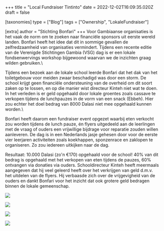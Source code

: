 +++
title = "Local Fundraiser Tintinto"
date = 2022-12-02T16:09:35.020Z
draft = false

[taxonomies]
type = ["Blog"]
tags = ["Ownership", "LokaleFundraiser"]

[extra]
author = "Stichting Bonfari"
+++
Voor Gambiaanse organisaties is het vaak de norm om te zoeken naar financiële sponsors uit eerste wereld landen. Bonfari heeft het idee dat dit in sommige gevallen de zelfredzaamheid van organisaties vermindert. Tijdens een recente editie van de Verenigde Stichtingen Gambia (VSG) dag is er een lokale fondsenwervings workshop bijgewoond waarvan we de inzichten graag wilden gebruiken.<!-- more -->\

Tijdens een bezoek aan de lokale school leerde Bonfari dat het dak van het toiletgebouw voor meiden zwaar beschadigd was door een storm. De school krijgt geen financiële ondersteuning van de overheid om dit soort zaken op te lossen, en op die manier wist directeur Kinteh niet wat te doen. In het verleden is er geld opgehaald door lokale groentes zoals cassave te verkopen tijdens de lunchpauzes in de vorm van een snack (Ebbeh). Hier zou echter het doel bedrag van 8000 Dalasi niet mee opgehaald kunnen worden.\

Bonfari heeft daarom een fundraiser event opgezet waarbij eten verkocht zou worden tijdens de lunch pauze, én flyers uitgedeeld aan de leerlingen met de vraag of ouders een vrijwillige bijdrage voor reparatie zouden willen aanleveren. De dag is in een Nederlands jasje gehesen door voor de eerste vier leerjaren activiteiten zoals koekhappen, sponzenrace en zaklopen te organiseren. Zo zou iedereen uitkijken naar de dag.

Resultaat: 10.000 Dalasi (zo'n €170) opgehaald voor de school! 40% van dit bedrag is opgehaald met het verkopen van eten tijdens de pauzes, 60% ontvangen via donaties via ouders. Schooldirecteur Kinteh heeft meermaals aangegeven dat hij veel geleerd heeft over het verkrijgen van geld d.m.v. het uitdelen van de flyers. Hij verbaasde zich over de vrijgevigheid van de ouders en dankt Bonfari voor het inzicht dat ook grotere geld bedragen binnen de lokale gemeenschap.



![](https://res.cloudinary.com/bonfari/image/upload/c_fill,f_auto,q_auto,w_768/v1671207428/WhatsApp_Image_2022-11-14_at_15.26.42.jpg)



![](https://res.cloudinary.com/bonfari/image/upload/c_fill,f_auto,q_auto,w_768/v1671207428/WhatsApp_Image_2022-11-14_at_15.26.43_1.jpg)



![](https://res.cloudinary.com/bonfari/image/upload/c_fill,f_auto,q_auto,w_768/v1671207428/WhatsApp_Image_2022-12-16_at_17.13.43.jpg)

![](https://res.cloudinary.com/bonfari/image/upload/c_fill,f_auto,q_auto,w_768/v1671207428/WhatsApp_Image_2022-11-14_at_15.26.43.jpg)

